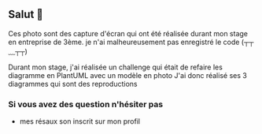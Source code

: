 ## Salut 👋

Ces photo sont des capture d'écran qui ont été réalisée durant mon stage en entreprise de 3ème.
je n'ai malheureusement pas enregistré le code (┬┬﹏┬┬)

Durant mon stage, j'ai réalisée un challenge qui était de refaire les diagramme en PlantUML avec un modèle en photo
J'ai donc réalisé ses 3 diagrammes qui sont des reproductions

### Si vous avez des question n'hésiter pas
- mes résaux son inscrit sur mon profil
